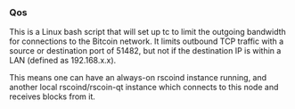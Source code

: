 ### Qos ###

This is a Linux bash script that will set up tc to limit the outgoing bandwidth for connections to the Bitcoin network. It limits outbound TCP traffic with a source or destination port of 51482, but not if the destination IP is within a LAN (defined as 192.168.x.x).

This means one can have an always-on rscoind instance running, and another local rscoind/rscoin-qt instance which connects to this node and receives blocks from it.
